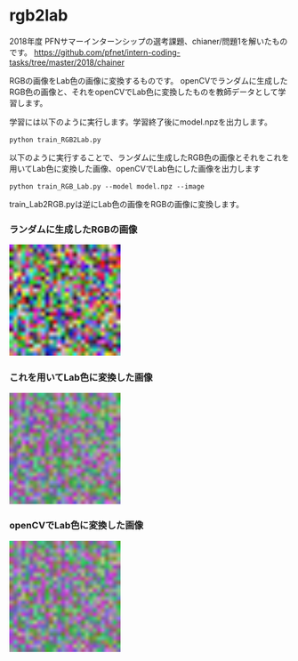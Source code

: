 # rgb2lab

2018年度 PFNサマーインターンシップの選考課題、chianer/問題1を解いたものです。
https://github.com/pfnet/intern-coding-tasks/tree/master/2018/chainer

RGBの画像をLab色の画像に変換するものです。
openCVでランダムに生成したRGB色の画像と、それをopenCVでLab色に変換したものを教師データとして学習します。


学習には以下のように実行します。学習終了後にmodel.npzを出力します。
```
python train_RGB2Lab.py
```
以下のように実行することで、ランダムに生成したRGB色の画像とそれをこれを用いてLab色に変換した画像、openCVでLab色にした画像を出力します
```
python train_RGB_Lab.py --model model.npz --image
```

train_Lab2RGB.pyは逆にLab色の画像をRGBの画像に変換します。

### ランダムに生成したRGBの画像
<img src="https://raw.githubusercontent.com/hukuda222/rgb2lab/master/result/input_image.png" width="200"/>

### これを用いてLab色に変換した画像
<img src="https://raw.githubusercontent.com/hukuda222/rgb2lab/master/result/output_image.png" width="200"/>

### openCVでLab色に変換した画像
<img src="https://raw.githubusercontent.com/hukuda222/rgb2lab/master/result/ideal_image.png" width="200"/>

